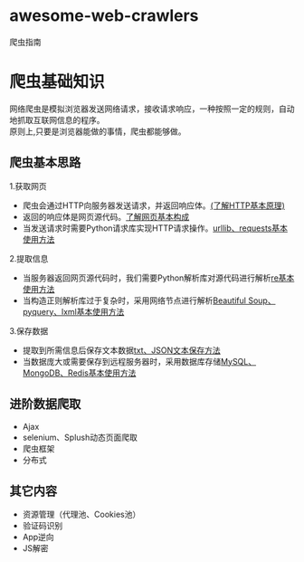 # awesome-web-crawlers
爬虫指南

# 爬虫基础知识
网络爬虫是模拟浏览器发送网络请求，接收请求响应，一种按照一定的规则，自动地抓取互联网信息的程序。  
原则上,只要是浏览器能做的事情，爬虫都能够做。
## 爬虫基本思路
1.获取网页
* 爬虫会通过HTTP向服务器发送请求，并返回响应体。[(了解HTTP基本原理)](HTTP基础知识.md)
* 返回的响应体是网页源代码。[了解网页基本构成](#)
* 当发送请求时需要Python请求库实现HTTP请求操作。[urllib、requests基本使用方法](#)

2.提取信息
* 当服务器返回网页源代码时，我们需要Python解析库对源代码进行解析[re基本使用方法](#)
* 当构造正则解析库过于复杂时，采用网络节点进行解析[Beautiful Soup、pyquery、lxml基本使用方法](#)

3.保存数据
* 提取到所需信息后保存文本数据[txt、JSON文本保存方法](#)
* 当数据庞大或需要保存到远程服务器时，采用数据库存储[MySQL、MongoDB、Redis基本使用方法](#)

## 进阶数据爬取
* Ajax
* selenium、Splush动态页面爬取
* 爬虫框架
* 分布式

## 其它内容
* 资源管理（代理池、Cookies池）
* 验证码识别
* App逆向
* JS解密
